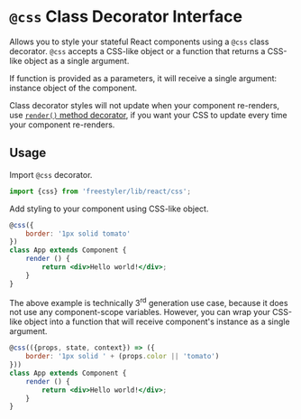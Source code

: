 # `@css` Class Decorator Interface

Allows you to style your stateful React components using a `@css` class decorator.
`@css` accepts a CSS-like object or a function that returns a CSS-like object as a single argument.

If function is provided as a parameters, it will receive a single argument: instance object of the component.

Class decorator styles will not update when your component re-renders, use [`render()` method decorator](./css-render-decorator.md),
if you want your CSS to update every time your component re-renders.

## Usage

Import `@css` decorator.

```js
import {css} from 'freestyler/lib/react/css';
```

Add styling to your component using CSS-like object.

```jsx
@css({
    border: '1px solid tomato'
})
class App extends Component {
    render () {
        return <div>Hello world!</div>;
    }
}
```

The above example is technically 3<sup>rd</sup> generation use case, because it does not use any
component-scope variables. However, you can wrap your CSS-like object into a function that
will receive component's instance as a single argument.

```jsx
@css(({props, state, context}) => ({
    border: '1px solid ' + (props.color || 'tomato')
}))
class App extends Component {
    render () {
        return <div>Hello world!</div>;
    }
}
```
